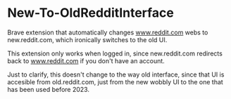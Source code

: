 # New-To-OldRedditInterface
Brave extension that automatically changes www.reddit.com webs to new.reddit.com, which ironically switches to the old UI.

This extension only works when logged in, since new.reddit.com redirects back to www.reddit.com if you don't have an account.


Just to clarify, this doesn't change to the way old interface, since that UI is accesible from old.reddit.com, just from the new wobbly UI to the one that has been used before 2023.
